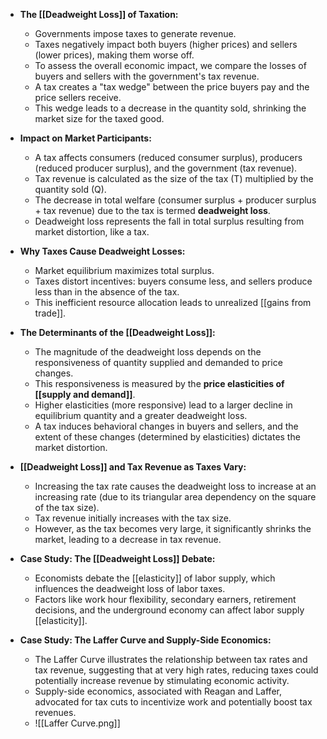 
- **The [[Deadweight Loss]] of Taxation:**
    
    - Governments impose taxes to generate revenue.
    - Taxes negatively impact both buyers (higher prices) and sellers (lower prices), making them worse off.
    - To assess the overall economic impact, we compare the losses of buyers and sellers with the government's tax revenue.
    - A tax creates a "tax wedge" between the price buyers pay and the price sellers receive.
    - This wedge leads to a decrease in the quantity sold, shrinking the market size for the taxed good.
- **Impact on Market Participants:**
    
    - A tax affects consumers (reduced consumer surplus), producers (reduced producer surplus), and the government (tax revenue).
    - Tax revenue is calculated as the size of the tax (T) multiplied by the quantity sold (Q).
    - The decrease in total welfare (consumer surplus + producer surplus + tax revenue) due to the tax is termed **deadweight loss**.
    - Deadweight loss represents the fall in total surplus resulting from market distortion, like a tax.
- **Why Taxes Cause Deadweight Losses:**
    
    - Market equilibrium maximizes total surplus.
    - Taxes distort incentives: buyers consume less, and sellers produce less than in the absence of the tax.
    - This inefficient resource allocation leads to unrealized [[gains from trade]].
- **The Determinants of the [[Deadweight Loss]]:**
    
    - The magnitude of the deadweight loss depends on the responsiveness of quantity supplied and demanded to price changes.
    - This responsiveness is measured by the **price elasticities of [[supply and demand]]**.
    - Higher elasticities (more responsive) lead to a larger decline in equilibrium quantity and a greater deadweight loss.
    - A tax induces behavioral changes in buyers and sellers, and the extent of these changes (determined by elasticities) dictates the market distortion.
- **[[Deadweight Loss]] and Tax Revenue as Taxes Vary:**
    
    - Increasing the tax rate causes the deadweight loss to increase at an increasing rate (due to its triangular area dependency on the square of the tax size).
    - Tax revenue initially increases with the tax size.
    - However, as the tax becomes very large, it significantly shrinks the market, leading to a decrease in tax revenue.
- **Case Study: The [[Deadweight Loss]] Debate:**
    
    - Economists debate the [[elasticity]] of labor supply, which influences the deadweight loss of labor taxes.
    - Factors like work hour flexibility, secondary earners, retirement decisions, and the underground economy can affect labor supply [[elasticity]].
- **Case Study: The Laffer Curve and Supply-Side Economics:**
    
    - The Laffer Curve illustrates the relationship between tax rates and tax revenue, suggesting that at very high rates, reducing taxes could potentially increase revenue by stimulating economic activity.
    - Supply-side economics, associated with Reagan and Laffer, advocated for tax cuts to incentivize work and potentially boost tax revenues.
    - ![[Laffer Curve.png]]
